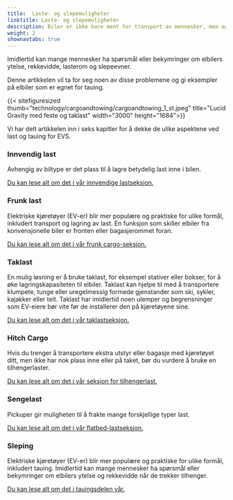 ```yaml
---
title:  Laste- og slepemuligheter
linktitle: Laste- og slepemuligheter
description: Biler er ikke bare ment for transport av mennesker, men også for transport av ulike typer last, som dagligvarer, bagasje, kjæledyr eller sportsutstyr.
weight: 2
shownavtabs: true
---
```

<!-- markdownlint-disable MD033 -->
Imidlertid kan mange mennesker ha spørsmål eller bekymringer om elbilers ytelse, rekkevidde, lasterom og slepeevner.

Denne artikkelen vil ta for seg noen av disse problemene og gi eksempler på elbiler som er egnet for tauing.

{{< sitefiguresized thumb="technology/cargoandtowing/cargoandtowing_1_st.jpeg" title="Lucid Gravity med feste og taklast" width="3000" height="1684">}}

Vi har delt artikkelen inn i seks kapitler for å dekke de ulike aspektene ved last og tauing for EVS.

### Innvendig last

Avhengig av biltype er det plass til å lagre betydelig last inne i bilen.

[Du kan lese alt om det i vår innvendige lastseksjon.](interiørlast/)

### Frunk last

Elektriske kjøretøyer (EV-er) blir mer populære og praktiske for ulike formål, inkludert transport og lagring av last. En funksjon som skiller elbiler fra konvensjonelle biler er fronten eller bagasjerommet foran.

[Du kan lese alt om det i vår frunk cargo-seksjon.](frunkcargo/)

### Taklast

En mulig løsning er å bruke taklast, for eksempel stativer eller bokser, for å øke lagringskapasiteten til elbiler. Taklast kan hjelpe til med å transportere klumpete, tunge eller uregelmessig formede gjenstander som ski, sykler, kajakker eller telt. Taklast har imidlertid noen ulemper og begrensninger som EV-eiere bør vite før de installerer den på kjøretøyene sine.

[Du kan lese alt om det i vår taklastseksjon.](taklast/)

### Hitch Cargo

Hvis du trenger å transportere ekstra utstyr eller bagasje med kjøretøyet ditt, men ikke har nok plass inne eller på taket, bør du vurdere å bruke en tilhengerlaster.

[Du kan lese alt om det i vår seksjon for tilhengerlast.](hitchcargo/)

### Sengelast

Pickuper gir muligheten til å frakte mange forskjellige typer last.

[Du kan lese alt om det i vår flatbed-lastseksjon.](bedcargo/)

### Sleping

Elektriske kjøretøyer (EV-er) blir mer populære og praktiske for ulike formål, inkludert tauing. Imidlertid kan mange mennesker ha spørsmål eller bekymringer om elbilers ytelse og rekkevidde når de trekker tilhenger.

[Du kan lese alt om det i tauingsdelen vår.](sleping/)